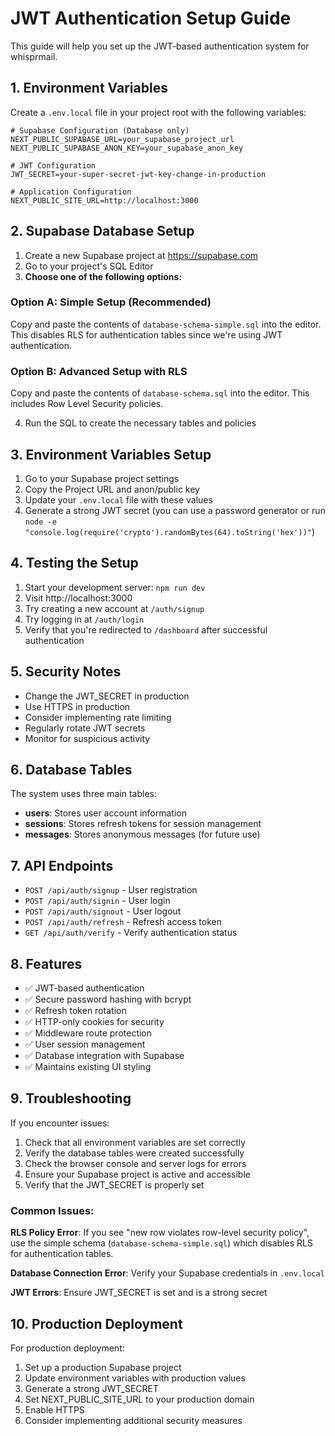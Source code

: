 # JWT Authentication Setup Guide

This guide will help you set up the JWT-based authentication system for whisprmail.

## 1. Environment Variables

Create a `.env.local` file in your project root with the following variables:

```env
# Supabase Configuration (Database only)
NEXT_PUBLIC_SUPABASE_URL=your_supabase_project_url
NEXT_PUBLIC_SUPABASE_ANON_KEY=your_supabase_anon_key

# JWT Configuration
JWT_SECRET=your-super-secret-jwt-key-change-in-production

# Application Configuration
NEXT_PUBLIC_SITE_URL=http://localhost:3000
```

## 2. Supabase Database Setup

1. Create a new Supabase project at https://supabase.com
2. Go to your project's SQL Editor
3. **Choose one of the following options:**

### Option A: Simple Setup (Recommended)
Copy and paste the contents of `database-schema-simple.sql` into the editor. This disables RLS for authentication tables since we're using JWT authentication.

### Option B: Advanced Setup with RLS
Copy and paste the contents of `database-schema.sql` into the editor. This includes Row Level Security policies.

4. Run the SQL to create the necessary tables and policies

## 3. Environment Variables Setup

1. Go to your Supabase project settings
2. Copy the Project URL and anon/public key
3. Update your `.env.local` file with these values
4. Generate a strong JWT secret (you can use a password generator or run `node -e "console.log(require('crypto').randomBytes(64).toString('hex'))"`)

## 4. Testing the Setup

1. Start your development server: `npm run dev`
2. Visit http://localhost:3000
3. Try creating a new account at `/auth/signup`
4. Try logging in at `/auth/login`
5. Verify that you're redirected to `/dashboard` after successful authentication

## 5. Security Notes

- Change the JWT_SECRET in production
- Use HTTPS in production
- Consider implementing rate limiting
- Regularly rotate JWT secrets
- Monitor for suspicious activity

## 6. Database Tables

The system uses three main tables:

- **users**: Stores user account information
- **sessions**: Stores refresh tokens for session management
- **messages**: Stores anonymous messages (for future use)

## 7. API Endpoints

- `POST /api/auth/signup` - User registration
- `POST /api/auth/signin` - User login
- `POST /api/auth/signout` - User logout
- `POST /api/auth/refresh` - Refresh access token
- `GET /api/auth/verify` - Verify authentication status

## 8. Features

- ✅ JWT-based authentication
- ✅ Secure password hashing with bcrypt
- ✅ Refresh token rotation
- ✅ HTTP-only cookies for security
- ✅ Middleware route protection
- ✅ User session management
- ✅ Database integration with Supabase
- ✅ Maintains existing UI styling

## 9. Troubleshooting

If you encounter issues:

1. Check that all environment variables are set correctly
2. Verify the database tables were created successfully
3. Check the browser console and server logs for errors
4. Ensure your Supabase project is active and accessible
5. Verify that the JWT_SECRET is properly set

### Common Issues:

**RLS Policy Error**: If you see "new row violates row-level security policy", use the simple schema (`database-schema-simple.sql`) which disables RLS for authentication tables.

**Database Connection Error**: Verify your Supabase credentials in `.env.local`

**JWT Errors**: Ensure JWT_SECRET is set and is a strong secret

## 10. Production Deployment

For production deployment:

1. Set up a production Supabase project
2. Update environment variables with production values
3. Generate a strong JWT_SECRET
4. Set NEXT_PUBLIC_SITE_URL to your production domain
5. Enable HTTPS
6. Consider implementing additional security measures 